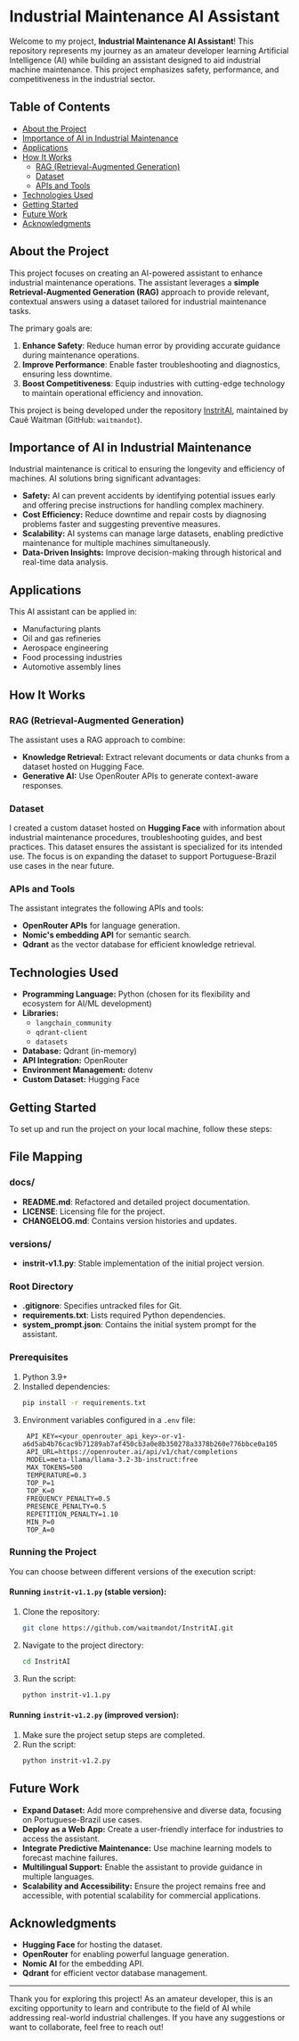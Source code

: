 # Industrial Maintenance AI Assistant

Welcome to my project, **Industrial Maintenance AI Assistant**! This repository represents my journey as an amateur developer learning Artificial Intelligence (AI) while building an assistant designed to aid industrial machine maintenance. This project emphasizes safety, performance, and competitiveness in the industrial sector.

## Table of Contents
- [About the Project](#about-the-project)
- [Importance of AI in Industrial Maintenance](#importance-of-ai-in-industrial-maintenance)
- [Applications](#applications)
- [How It Works](#how-it-works)
  - [RAG (Retrieval-Augmented Generation)](#rag-retrieval-augmented-generation)
  - [Dataset](#dataset)
  - [APIs and Tools](#apis-and-tools)
- [Technologies Used](#technologies-used)
- [Getting Started](#getting-started)
- [Future Work](#future-work)
- [Acknowledgments](#acknowledgments)

## About the Project
This project focuses on creating an AI-powered assistant to enhance industrial maintenance operations. The assistant leverages a **simple Retrieval-Augmented Generation (RAG)** approach to provide relevant, contextual answers using a dataset tailored for industrial maintenance tasks.

The primary goals are:
1. **Enhance Safety**: Reduce human error by providing accurate guidance during maintenance operations.
2. **Improve Performance**: Enable faster troubleshooting and diagnostics, ensuring less downtime.
3. **Boost Competitiveness**: Equip industries with cutting-edge technology to maintain operational efficiency and innovation.

This project is being developed under the repository [InstritAI](https://github.com/waitmandot/InstritAI.git), maintained by Cauê Waitman (GitHub: `waitmandot`).

## Importance of AI in Industrial Maintenance
Industrial maintenance is critical to ensuring the longevity and efficiency of machines. AI solutions bring significant advantages:

- **Safety:** AI can prevent accidents by identifying potential issues early and offering precise instructions for handling complex machinery.
- **Cost Efficiency:** Reduce downtime and repair costs by diagnosing problems faster and suggesting preventive measures.
- **Scalability:** AI systems can manage large datasets, enabling predictive maintenance for multiple machines simultaneously.
- **Data-Driven Insights:** Improve decision-making through historical and real-time data analysis.

## Applications
This AI assistant can be applied in:
- Manufacturing plants
- Oil and gas refineries
- Aerospace engineering
- Food processing industries
- Automotive assembly lines

## How It Works
### RAG (Retrieval-Augmented Generation)
The assistant uses a RAG approach to combine:
- **Knowledge Retrieval:** Extract relevant documents or data chunks from a dataset hosted on Hugging Face.
- **Generative AI:** Use OpenRouter APIs to generate context-aware responses.

### Dataset
I created a custom dataset hosted on **Hugging Face** with information about industrial maintenance procedures, troubleshooting guides, and best practices. This dataset ensures the assistant is specialized for its intended use. The focus is on expanding the dataset to support Portuguese-Brazil use cases in the near future.

### APIs and Tools
The assistant integrates the following APIs and tools:
- **OpenRouter APIs** for language generation.
- **Nomic's embedding API** for semantic search.
- **Qdrant** as the vector database for efficient knowledge retrieval.

## Technologies Used
- **Programming Language:** Python (chosen for its flexibility and ecosystem for AI/ML development)
- **Libraries:**
  - `langchain_community`
  - `qdrant-client`
  - `datasets`
- **Database:** Qdrant (in-memory)
- **API Integration:** OpenRouter
- **Environment Management:** dotenv
- **Custom Dataset:** Hugging Face

## Getting Started
To set up and run the project on your local machine, follow these steps:

## File Mapping

### docs/

- **README.md**: Refactored and detailed project documentation.
- **LICENSE**: Licensing file for the project.
- **CHANGELOG.md**: Contains version histories and updates.

### versions/

- **instrit-v1.1.py**: Stable implementation of the initial project version.

### Root Directory

- **.gitignore**: Specifies untracked files for Git.
- **requirements.txt**: Lists required Python dependencies.
- **system_prompt.json**: Contains the initial system prompt for the assistant.


### Prerequisites
1. Python 3.9+
2. Installed dependencies:
   ```bash
   pip install -r requirements.txt
   ```
3. Environment variables configured in a `.env` file:
   ```env
    API_KEY=<your_openrouter_api_key>-or-v1-a6d5ab4b76cac9b71289ab7af450cb3a0e8b350278a3378b260e776bbce0a105
    API_URL=https://openrouter.ai/api/v1/chat/completions
    MODEL=meta-llama/llama-3.2-3b-instruct:free
    MAX_TOKENS=500
    TEMPERATURE=0.3
    TOP_P=1
    TOP_K=0
    FREQUENCY_PENALTY=0.5
    PRESENCE_PENALTY=0.5
    REPETITION_PENALTY=1.10
    MIN_P=0
    TOP_A=0
   ```

### Running the Project
You can choose between different versions of the execution script:

#### Running `instrit-v1.1.py` (stable version):
1. Clone the repository:
   ```bash
   git clone https://github.com/waitmandot/InstritAI.git
   ```
2. Navigate to the project directory:
   ```bash
   cd InstritAI
   ```
3. Run the script:
   ```bash
   python instrit-v1.1.py
   ```

#### Running `instrit-v1.2.py` (improved version):
1. Make sure the project setup steps are completed.
2. Run the script:
   ```bash
   python instrit-v1.2.py
   ```

## Future Work
- **Expand Dataset:** Add more comprehensive and diverse data, focusing on Portuguese-Brazil use cases.
- **Deploy as a Web App:** Create a user-friendly interface for industries to access the assistant.
- **Integrate Predictive Maintenance:** Use machine learning models to forecast machine failures.
- **Multilingual Support:** Enable the assistant to provide guidance in multiple languages.
- **Scalability and Accessibility:** Ensure the project remains free and accessible, with potential scalability for commercial applications.

## Acknowledgments
- **Hugging Face** for hosting the dataset.
- **OpenRouter** for enabling powerful language generation.
- **Nomic AI** for the embedding API.
- **Qdrant** for efficient vector database management.

---

Thank you for exploring this project! As an amateur developer, this is an exciting opportunity to learn and contribute to the field of AI while addressing real-world industrial challenges. If you have any suggestions or want to collaborate, feel free to reach out!


